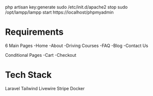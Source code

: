 php artisan key:generate
sudo /etc/init.d/apache2 stop
sudo /opt/lampp/lampp start
https://localhost/phpmyadmin


# Requirements
6 Main Pages
    -Home
    -About
    -Driving Courses
    -FAQ
    -Blog
    -Contact Us

Conditional Pages
    -Cart
    -Checkout

# Tech Stack
Laravel
Tailwind
Livewire
Stripe
Docker
